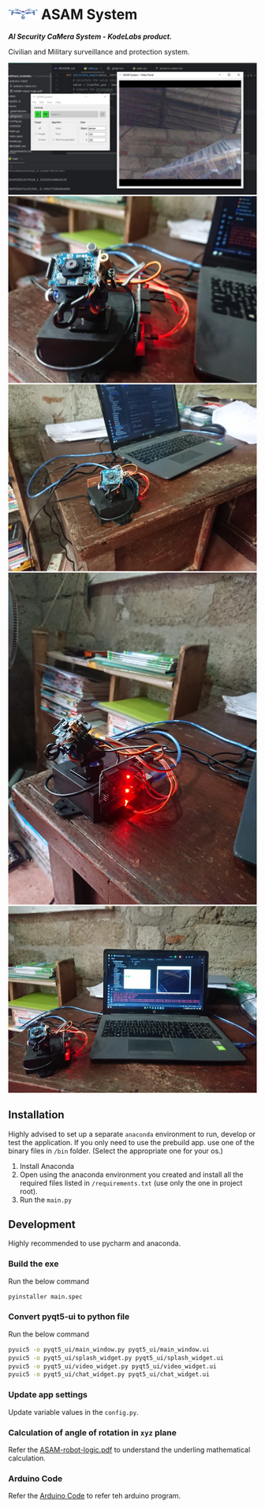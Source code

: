 # <img src="data/images/icons/github_logo.png" height="24px"> ASAM System
___*AI Security CaMera System*_ - _*KodeLabs product.*___

Civilian and Military surveillance and protection system.

<img src=".github/images/screenshot.png">
<img src=".github/images/targeting-robot-1.jpg">
<img src=".github/images/targeting-robot-3.jpg">
<img src=".github/images/targeting-robot-5.jpg">
<img src=".github/images/targeting-robot-6.jpg">

## Installation

Highly advised to set up a separate `anaconda` environment to run, develop or test the application. If you only need to use the prebuild app. use one of the binary files in `/bin` folder. (Select the appropriate one for your os.)

1. Install Anaconda
2. Open using the anaconda environment you created and install all the required files listed in `/requirements.txt` (use only the one in project root).
3. Run the `main.py`

## Development

Highly recommended to use pycharm and anaconda.

### Build the exe 

Run the below command

```bash
pyinstaller main.spec
```

### Convert pyqt5-ui to python file

Run the below command

```bash
pyuic5 -o pyqt5_ui/main_window.py pyqt5_ui/main_window.ui
pyuic5 -o pyqt5_ui/splash_widget.py pyqt5_ui/splash_widget.ui
pyuic5 -o pyqt5_ui/video_widget.py pyqt5_ui/video_widget.ui
pyuic5 -o pyqt5_ui/chat_widget.py pyqt5_ui/chat_widget.ui
```

### Update app settings

Update variable values in the `config.py`.

### Calculation of angle of rotation in `xyz` plane

Refer the [ASAM-robot-logic.pdf](/arduino-robot/ASAM-robot-logic.pdf) to understand the underling mathematical calculation.

### Arduino Code

Refer the [Arduino Code](/arduino-robot/arduino-robot.ino) to refer teh arduino program.

